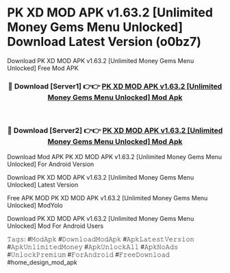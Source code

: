 # PK XD MOD APK v1.63.2 [Unlimited Money Gems Menu Unlocked] Download Latest Version (o0bz7)
Download PK XD MOD APK v1.63.2 [Unlimited Money Gems Menu Unlocked] Free Mod APK

<div align="center">
<h3>🔴 Download [Server1] 👉👉 <a href="https://apkcomod.com?title=PK_XD_MOD_APK_v1.63.2_[Unlimited_Money_Gems_Menu_Unlocked]">PK XD MOD APK v1.63.2 [Unlimited Money Gems Menu Unlocked] Mod Apk</a></h3><br>

<h3>🔴 Download [Server2] 👉👉 <a href="https://apkcomod.com?title=PK_XD_MOD_APK_v1.63.2_[Unlimited_Money_Gems_Menu_Unlocked]">PK XD MOD APK v1.63.2 [Unlimited Money Gems Menu Unlocked] Mod Apk</a></h3>
</div>


Download Mod APK PK XD MOD APK v1.63.2 [Unlimited Money Gems Menu Unlocked] For Android Version

Download PK XD MOD APK v1.63.2 [Unlimited Money Gems Menu Unlocked] Latest Version

Free APK MOD PK XD MOD APK v1.63.2 [Unlimited Money Gems Menu Unlocked] ModYolo

Download PK XD MOD APK v1.63.2 [Unlimited Money Gems Menu Unlocked] Mod For Android Users

𝚃𝚊𝚐𝚜: #𝙼𝚘𝚍𝙰𝚙𝚔 #𝙳𝚘𝚠𝚗𝚕𝚘𝚊𝚍𝙼𝚘𝚍𝙰𝚙𝚔 #𝙰𝚙𝚔𝙻𝚊𝚝𝚎𝚜𝚝𝚅𝚎𝚛𝚜𝚒𝚘𝚗 #𝙰𝚙𝚔𝚄𝚗𝚕𝚒𝚖𝚒𝚝𝚎𝚍𝙼𝚘𝚗𝚎𝚢 #𝙰𝚙𝚔𝚄𝚗𝚕𝚘𝚌𝚔𝙰𝚕𝚕 #𝙰𝚙𝚔𝙽𝚘𝙰𝚍𝚜 #𝚄𝚗𝚕𝚘𝚌𝚔𝙿𝚛𝚎𝚖𝚒𝚞𝚖 #𝙵𝚘𝚛𝙰𝚗𝚍𝚛𝚘𝚒𝚍 #𝙵𝚛𝚎𝚎𝙳𝚘𝚠𝚗𝚕𝚘𝚊𝚍 #home_design_mod_apk